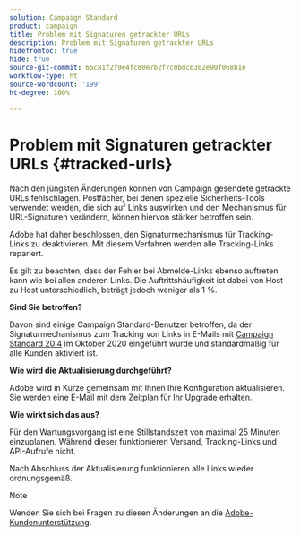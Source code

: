 ```yaml
---
solution: Campaign Standard
product: campaign
title: Problem mit Signaturen getrackter URLs
description: Problem mit Signaturen getrackter URLs
hidefromtoc: true
hide: true
source-git-commit: 65c81f2f9e4fc80e7b2f7c0bdc0302e90f068b1e
workflow-type: ht
source-wordcount: '199'
ht-degree: 100%

---
```



# Problem mit Signaturen getrackter URLs {#tracked-urls}

Nach den jüngsten Änderungen können von Campaign gesendete getrackte URLs fehlschlagen. Postfächer, bei denen spezielle Sicherheits-Tools verwendet werden, die sich auf Links auswirken und den Mechanismus für URL-Signaturen verändern, können hiervon stärker betroffen sein.

Adobe hat daher beschlossen, den Signaturmechanismus für Tracking-Links zu deaktivieren. Mit diesem Verfahren werden alle Tracking-Links repariert.

Es gilt zu beachten, dass der Fehler bei Abmelde-Links ebenso auftreten kann wie bei allen anderen Links. Die Auftrittshäufigkeit ist dabei von Host zu Host unterschiedlich, beträgt jedoch weniger als 1 %.

**Sind Sie betroffen?**

Davon sind einige Campaign Standard-Benutzer betroffen, da der Signaturmechanismus zum Tracking von Links in E-Mails mit [Campaign Standard 20.4](release-notes-2020.md#release-20-4---october-2020) im Oktober 2020 eingeführt wurde und standardmäßig für alle Kunden aktiviert ist.

**Wie wird die Aktualisierung durchgeführt?**

Adobe wird in Kürze gemeinsam mit Ihnen Ihre Konfiguration aktualisieren. Sie werden eine E-Mail mit dem Zeitplan für Ihr Upgrade erhalten.

**Wie wirkt sich das aus?**

Für den Wartungsvorgang ist eine Stillstandszeit von maximal 25 Minuten einzuplanen. Während dieser funktionieren Versand, Tracking-Links und API-Aufrufe nicht.

Nach Abschluss der Aktualisierung funktionieren alle Links wieder ordnungsgemäß.

>[!NOTE]
>
>Wenden Sie sich bei Fragen zu diesen Änderungen an die [Adobe-Kundenunterstützung](https://helpx.adobe.com/de/enterprise/admin-guide.html/enterprise/using/support-for-experience-cloud.ug.html).


